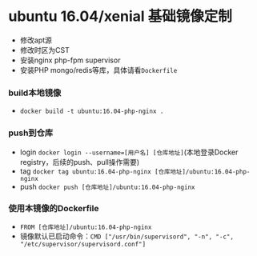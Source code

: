 # ubuntu 16.04/xenial 基础镜像定制

- 修改apt源
- 修改时区为CST
- 安装nginx php-fpm supervisor
- 安装PHP mongo/redis等库，具体请看`Dockerfile`

### build本地镜像
- `docker build -t ubuntu:16.04-php-nginx .`

### push到仓库
- login `docker login --username=[用户名] [仓库地址]`(本地登录Docker registry，后续的push、pull操作需要)
- tag `docker tag ubuntu:16.04-php-nginx [仓库地址]/ubuntu:16.04-php-nginx`
- push `docker push [仓库地址]/ubuntu:16.04-php-nginx`

### 使用本镜像的Dockerfile
- `FROM [仓库地址]/ubuntu:16.04-php-nginx`
- 镜像默认已启动命令：`CMD ["/usr/bin/supervisord", "-n", "-c",  "/etc/supervisor/supervisord.conf"]`